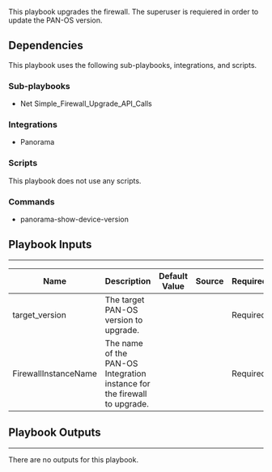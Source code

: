 This playbook upgrades the firewall. The superuser is requiered in order to update the PAN-OS version.

## Dependencies
This playbook uses the following sub-playbooks, integrations, and scripts.

### Sub-playbooks
* Net Simple_Firewall_Upgrade_API_Calls

### Integrations
* Panorama

### Scripts
This playbook does not use any scripts.

### Commands
* panorama-show-device-version

## Playbook Inputs
---

| **Name** | **Description** | **Default Value** | **Source** | **Required** |
| --- | --- | --- | --- | --- |
| target_version | The target PAN-OS version to upgrade. |  |  | Required |
| FirewallInstanceName | The name of the PAN-OS Integration instance for the firewall to upgrade. |  |  | Required |

## Playbook Outputs
---
There are no outputs for this playbook.

<!-- Playbook PNG image comes here -->
